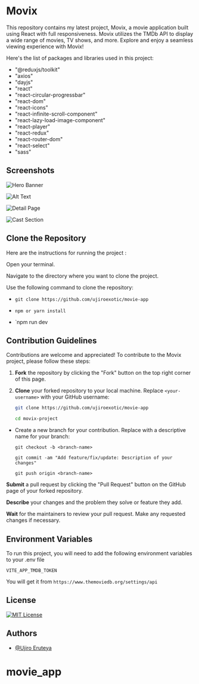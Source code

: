 # Movix

This repository contains my latest project, Movix, a movie application built using React with full responsiveness. Movix utilizes the TMDb API to display a wide range of movies, TV shows, and more. Explore and enjoy a seamless viewing experience with Movix!

Here's the list of packages and libraries used in this project:

- "@reduxjs/toolkit"
- "axios"
- "dayjs"
- "react"
- "react-circular-progressbar"
- "react-dom"
- "react-icons"
- "react-infinite-scroll-component"
- "react-lazy-load-image-component"
- "react-player"
- "react-redux"
- "react-router-dom"
- "react-select"
- "sass"

## Screenshots

![Hero Banner](https://firebasestorage.googleapis.com/v0/b/shopper-api-storage.appspot.com/o/Screenshot%202024-02-02%20110629.png?alt=media&token=393d2107-d4d3-4cbe-8cc8-53f35d550605)

![Alt Text](https://firebasestorage.googleapis.com/v0/b/shopper-api-storage.appspot.com/o/Screenshot%202024-02-02%20111156.png?alt=media&token=b6df3da1-5ed6-43c1-8008-cfebe8b44604)

![Detail Page](https://firebasestorage.googleapis.com/v0/b/shopper-api-storage.appspot.com/o/Screenshot%202024-02-02%20111241.png?alt=media&token=2f54d188-bcd0-428c-ad10-42deaba87c67)

![Cast Section](https://firebasestorage.googleapis.com/v0/b/shopper-api-storage.appspot.com/o/Screenshot%202024-02-02%20111252.png?alt=media&token=7c709cc2-b71f-48b1-96bc-297f1836e2f7)


## Clone the Repository

Here are the instructions for running the project :

Open your terminal.

Navigate to the directory where you want to clone the project.

Use the following command to clone the repository:

- `git clone https://github.com/ujiroexotic/movie-app`

- `npm or yarn install`
- `npm run dev

## Contribution Guidelines

Contributions are welcome and appreciated! To contribute to the Movix project, please follow these steps:

1. **Fork** the repository by clicking the "Fork" button on the top right corner of this page.

2. **Clone** your forked repository to your local machine. Replace `<your-username>` with your GitHub username:

   ```bash
   git clone https://github.com/ujiroexotic/movie-app

   cd movix-project

- Create a new branch for your contribution. Replace <branch-name> with a descriptive name for your branch:

    `git checkout -b <branch-name>`

    `git commit -am "Add feature/fix/update: Description of your   changes"`

    `git push origin <branch-name>`

**Submit** a pull request by clicking the "Pull Request" button on the GitHub page of your forked repository.

**Describe** your changes and the problem they solve or feature they add.

**Wait** for the maintainers to review your pull request. Make any requested changes if necessary.
## Environment Variables

To run this project, you will need to add the following environment variables to your .env file

`VITE_APP_TMDB_TOKEN`



You will get it from `https://www.themoviedb.org/settings/api`
## License

[![MIT License](https://img.shields.io/badge/License-MIT-green.svg)](https://choosealicense.com/licenses/mit/)

## Authors

- [@Ujiro Eruteya](https://www.github.com/ujiroexotic)

# movie_app

